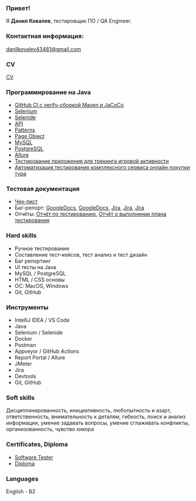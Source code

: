 ### Привет!

Я <b>Данил Ковалев</b>, тестировщик ПО / QA Engineer.

### Контактная информация:

danilkovalev43481@gmail.com

### CV
[CV](https://goo.su/U78xsl5)

### Программирование на Java

- [GitHub CI с verify-сборкой Maven и JaCoCo](https://github.com/danil7k/Tournament)
- [Selenium](https://github.com/danil7k/CardOrder )
- [Selenide](https://github.com/danil7k/CardDeliveryOrder )
- [API](https://github.com/danil7k/PostmanEcho )
- [Patterns](https://github.com/danil7k/TestMode )
- [Page Object](https://github.com/danil7k/PageObject )
- [MySQL](https://github.com/danil7k/SQL )
- [PostgreSQL](https://github.com/danil7k/Docker )
- [Allure](https://github.com/danil7k/Allure )
- [Тестирование приложения для трекинга игровой активности](https://github.com/danil7k/GameTracker )
- [Автоматизация тестирования комплексного сервиса онлайн покупки тура](https://github.com/danil7k/BuyATourApp)

### Тестовая документация

- [Чек-лист](https://goo.su/QmdStC)
- Баг-репорт: [GoogleDocs](https://goo.su/YFZW), [GoogleDocs](https://goo.su/1AGn008), [Jira](https://goo.su/r0mFA), [Jira](https://goo.su/GBz37q), [Jira](https://goo.su/WrH6z)
- Отчёты: [Отчёт по тестированию](https://github.com/danya794/ByATourApp/blob/main/docs/Report.md), [Отчёт о выполнении плана тестирования](https://github.com/danya794/ByATourApp/blob/main/docs/Summury.md)

### Hard skills

- Ручное тестирование
- Составление тест-кейсов, тест анализ и тест дизайн
- Баг репортинг
- UI тесты на Java
- MySQL / PostgreSQL
- HTML / CSS основы
- ОС: MacOS, Windows
- Git, GitHub

### Инструменты

- IntelliJ IDEA / VS Code
- Java
- Selenium / Selenide
- Docker
- Postman
- Appveyor / GitHub Actions
- Report Portal / Allure
- JMeter
- Jira
- Devtools
- Git, GitHub

### Soft skills

Дисциплинированность, инициативность, любопытность и азарт, ответственность, внимательность к деталям, гибкость, поиск и анализ информации, умение задавать вопросы, умение сглаживать конфликты, организованность, чувство юмора

### Certificates, Diploma

- [Software Tester](https://goo.su/dZwmfN)  
- [Diploma](https://goo.su/lUwfaV)

### Languages

English - B2
